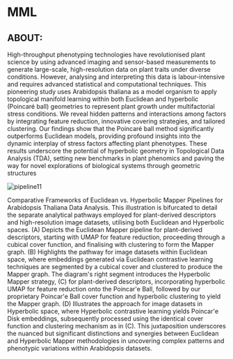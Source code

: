 # MML
## ABOUT:
High-throughput phenotyping technologies have revolutionised plant science by using advanced imaging and sensor-based measurements to generate large-scale, high-resolution data on plant traits under diverse conditions. However, analysing and interpreting this data is labour-intensive and requires advanced statistical and computational techniques. This pioneering study uses Arabidopsis thaliana as a model organism to apply topological manifold learning within both Euclidean and hyperbolic (Poincaré ball) geometries to represent plant growth under multifactorial stress conditions. We reveal hidden patterns and interactions among factors by integrating feature reduction, innovative covering strategies, and tailored clustering. Our findings show that the Poincaré ball method significantly outperforms Euclidean models, providing profound insights into the dynamic interplay of stress factors affecting plant phenotypes. These results underscore the potential of hyperbolic geometry in Topological Data Analysis (TDA), setting new benchmarks in plant phenomics and paving the way for novel explorations of biological systems through geometric structures

![pipeline11](https://github.com/user-attachments/assets/cf8fc4b3-6807-46ef-86bf-d8d8adffb7ab)

Comparative Frameworks of Euclidean vs. Hyperbolic Mapper Pipelines for Arabidopsis Thaliana Data Analysis. This illustration is bifurcated to detail the separate analytical pathways employed for plant-derived descriptors and high-resolution image datasets, utilising both Euclidean and Hyperbolic spaces. (A) Depicts the Euclidean Mapper pipeline for plant-derived descriptors, starting with UMAP for feature reduction, proceeding through a cubical cover function, and finalising with clustering to form the Mapper graph. (B) Highlights the pathway for image datasets within Euclidean space, where embeddings generated via Euclidean contrastive learning techniques are segmented by a cubical cover and clustered to produce the Mapper graph. The diagram's right segment introduces the Hyperbolic Mapper strategy, (C) for plant-derived descriptors, incorporating hyperbolic UMAP for feature reduction onto the Poincar'e Ball, followed by our proprietary Poincar'e Ball cover function and hyperbolic clustering to yield the Mapper graph. (D) Illustrates the approach for image datasets in Hyperbolic space, where Hyperbolic contrastive learning yields Poincar'e Disk embeddings, subsequently processed using the identical cover function and clustering mechanism as in (C). This juxtaposition underscores the nuanced but significant distinctions and synergies between Euclidean and Hyperbolic Mapper methodologies in uncovering complex patterns and phenotypic variations within Arabidopsis datasets.


